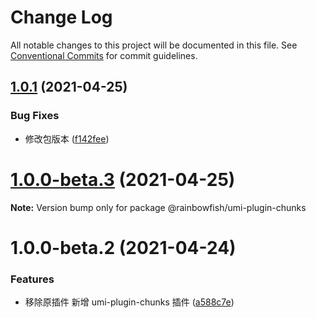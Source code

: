 # Change Log

All notable changes to this project will be documented in this file. See [Conventional Commits](https://conventionalcommits.org) for commit guidelines.

## [1.0.1](https://github.com/umijs/plugins/compare/@rainbowfish/umi-plugin-chunks@1.0.0-beta.3...@rainbowfish/umi-plugin-chunks@1.0.1) (2021-04-25)

### Bug Fixes

- 修改包版本 ([f142fee](https://github.com/umijs/plugins/commit/f142feee110a63ed9c6871e84145857f461c8aa5))

# [1.0.0-beta.3](https://github.com/umijs/plugins/compare/@rainbowfish/umi-plugin-chunks@1.0.0-beta.2...@rainbowfish/umi-plugin-chunks@1.0.0-beta.3) (2021-04-25)

**Note:** Version bump only for package @rainbowfish/umi-plugin-chunks

# 1.0.0-beta.2 (2021-04-24)

### Features

- 移除原插件 新增 umi-plugin-chunks 插件 ([a588c7e](https://github.com/umijs/plugins/commit/a588c7e806ea2403781d18ba466f3a4754aab0d1))

